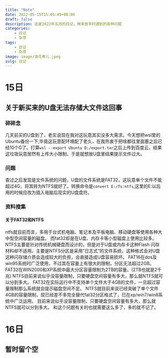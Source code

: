 ```yaml
---
title: "Note"
date: 2022-05-15T15:05:49+08:00
draft: false
description: 这是2022年五月的日记，用来放平时遇到的各种问题
categories:
    - 日记
    - 杂项
tags:
    - 日记
    - 杂项
image: image/浪花希儿.jpeg
sulg: 日记
---
```

# 15日
## 关于新买来的U盘无法存储大文件这回事
### 碎碎念
几天前买的U盘到了，老实说现在我对这玩意其实没多大需求。今天想把wsl里的Ubuntu备份一下,毕竟这玩意配环境配了老久，在我热衷于把啥都往里面塞之后已经10个G了。打算`wsl --export Ubuntu D:/export.tar`之后上传到百度云，结果这垃圾玩意居然有上传大小限制，于是就想放U盘里结果提示文件过大。
### 问题
查过之后发现是文件系统的问题，U盘的文件系统是FAT32，这玩意单个文件不能超过4G，将其转为NTFS就好了。转换命令是`convert E:/fs:ntfs`,这里的E:以后用的时候应改为插入电脑后现实的U盘盘符。
### 资料搜集
#### 关于FAT32和NTFS
ntfs就目前而言，多用于台式机电脑、笔记本及平板电脑、移动硬盘等使用各种大中型空间容量的磁盘。
而fat32却是在U盘、内存卡等小型磁盘上使用比较多。
NTFS主要是针对传统机械硬盘而设计的，但是对于U盘或内存卡这种Flash 闪存材料却不适用。主要是NTFS分区是采用“日志式”的文件系统，这种格式会对U盘这种闪存储介质会造成较大的负担，会直接造成U盘容易损坏。
FAT16在dos及win95系统时广泛使用，不过其在容量上有很大的限制，分区无法超过2GB。
FAT32在WIN2000和XP系统中最大分区容量限制为2TB的容量。(2TB也就是2千兆)
NTFS目前来说似乎没容量限制，只要硬盘空间容量有多大，那么就NTFS就可以分到多大。
FAT32在实际运行中不支持单个文件大于4GB的文件，一旦超过容量限制那么系统就会提示磁盘空间不足。
NTFS就目前来说已经突破了单个文件4GB的容量限制，现已经差不多完全替代fat32分区格式了，已在xp/win7/win8系统中广泛运用。
目前来说似乎没容量限制，只要硬盘空间容量有多大，那么就NTFS就可以分到多大。
和这个问题有关的也就需要这么多了，多的就不记了。
# 16日
## 暂时留个空
